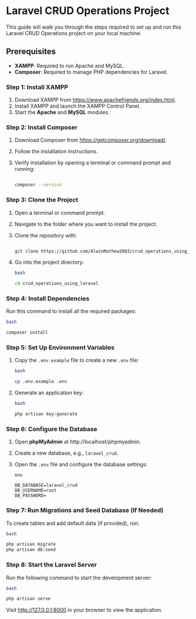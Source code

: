 # Laravel CRUD Operations Project

This guide will walk you through the steps required to set up and run this Laravel CRUD Operations project on your local machine.

## Prerequisites

- **XAMPP**: Required to run Apache and MySQL.
- **Composer**: Required to manage PHP dependencies for Laravel.

### Step 1: Install XAMPP

1. Download XAMPP from https://www.apachefriends.org/index.html.
2. Install XAMPP and launch the XAMPP Control Panel.
3. Start the **Apache** and **MySQL** modules.

### Step 2: Install Composer

1. Download Composer from https://getcomposer.org/download/.
2. Follow the installation instructions.
3. Verify installation by opening a terminal or command prompt and running:
    
    ```bash

    composer --version
    
    ```
    

### Step 3: Clone the Project

1. Open a terminal or command prompt.
2. Navigate to the folder where you want to install the project.
3. Clone the repository with:
    
    ```bash
   
    git clone https://github.com/AlwinMathew2003/crud_operations_using_laravel.git
    
    ```
    
4. Go into the project directory:
    
    ```bash
    bash
    
    cd crud_operations_using_laravel
    
    ```
    

### Step 4: Install Dependencies

Run this command to install all the required packages:

```bash
bash

composer install

```

### Step 5: Set Up Environment Variables

1. Copy the `.env.example` file to create a new `.env` file:
    
    ```bash
    bash
    
    cp .env.example .env
    
    ```
    
2. Generate an application key:
    
    ```bash
    bash
    
    php artisan key:generate
    
    ```
    

### Step 6: Configure the Database

1. Open **phpMyAdmin** at http://localhost/phpmyadmin.
2. Create a new database, e.g., `laravel_crud`.
3. Open the `.env` file and configure the database settings:
    
    ```
    env
    
    DB_DATABASE=laravel_crud
    DB_USERNAME=root
    DB_PASSWORD=
    
    ```
    

### Step 7: Run Migrations and Seed Database (If Needed)

To create tables and add default data (if provided), run:

```bash
bash

php artisan migrate
php artisan db:seed

```

### Step 8: Start the Laravel Server

Run the following command to start the development server:

```bash
bash

php artisan serve

```

Visit http://127.0.0.1:8000 in your browser to view the application.
